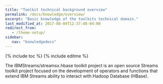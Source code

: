 ```yaml
---
title: "Toolkit technical background overview"
permalink: /docs/knowledge/overview/
excerpt: "Basic knowledge of the toolkits technical domain."
last_modified_at: 2017-08-04T12:37:48-04:00
redirect_from:
   - /theme-setup/
sidebar:
   nav: "knowledgedocs"
---
```

{% include toc %}
{% include editme %}


The IBMStreams/streamsx.hbase toolkit project is an open source Streams toolkit project focused on the development of operators and functions that extend IBM Streams ability to interact with Hadoop Database (HBase).



